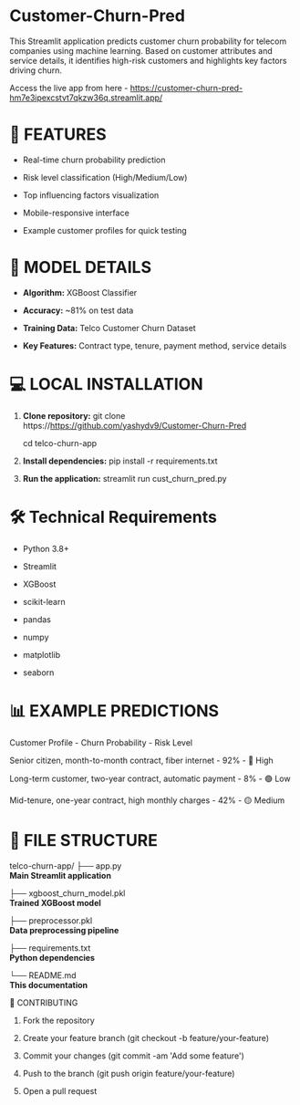 # Customer-Churn-Pred
This Streamlit application predicts customer churn probability for telecom companies using machine learning. Based on customer attributes and service details, it identifies high-risk customers and highlights key factors driving churn.

Access the live app from here - https://customer-churn-pred-hm7e3ipexcstvt7qkzw36q.streamlit.app/

# 🚀 FEATURES
- Real-time churn probability prediction

- Risk level classification (High/Medium/Low)

- Top influencing factors visualization

- Mobile-responsive interface

- Example customer profiles for quick testing

# 🧠 MODEL DETAILS
- **Algorithm:** XGBoost Classifier

- **Accuracy:** ~81% on test data

- **Training Data:** Telco Customer Churn Dataset

- **Key Features:** Contract type, tenure, payment method, service details

# 💻 LOCAL INSTALLATION
1. **Clone repository:**
   git clone https://https://github.com/yashydv9/Customer-Churn-Pred
   
   cd telco-churn-app

2. **Install dependencies:**
   pip install -r requirements.txt

3. **Run the application:**
   streamlit run cust_churn_pred.py

# 🛠️ Technical Requirements
- Python 3.8+

- Streamlit

- XGBoost

- scikit-learn

- pandas

- numpy

- matplotlib

- seaborn

# 📊 EXAMPLE PREDICTIONS
Customer Profile - Churn Probability - Risk Level

Senior citizen, month-to-month contract, fiber internet - 92% - 🔴 High

Long-term customer, two-year contract, automatic payment - 8% - 🟢 Low

Mid-tenure, one-year contract, high monthly charges - 42% - 🟡 Medium

# 📂 FILE STRUCTURE
telco-churn-app/
├── app.py              
**Main Streamlit application**

├── xgboost_churn_model.pkl  
**Trained XGBoost model**

├── preprocessor.pkl     
**Data preprocessing pipeline**

├── requirements.txt     
**Python dependencies**

└── README.md           
**This documentation**

🤝 CONTRIBUTING
1. Fork the repository

2. Create your feature branch (git checkout -b feature/your-feature)

3. Commit your changes (git commit -am 'Add some feature')

4. Push to the branch (git push origin feature/your-feature)

5. Open a pull request

